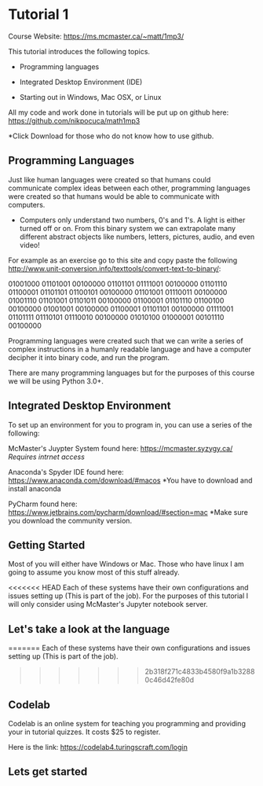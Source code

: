 
# Tutorial 1 

Course Website: https://ms.mcmaster.ca/~matt/1mp3/

This tutorial introduces the following topics. 

- Programming languages

- Integrated Desktop Environment (IDE)

- Starting out in Windows, Mac OSX, or Linux 

All my code and work done in tutorials will be put up on github here: https://github.com/nikpocuca/math1mp3 

*Click Download for those who do not know how to use github. 

## Programming Languages 

Just like human languages were created so that humans could communicate complex ideas between each other, programming languages were created so that humans would be able to communicate with computers. 

- Computers only understand two numbers, 0's and 1's. A light is either turned off or on. From this binary system we can extrapolate many different abstract objects like numbers, letters, pictures, audio, and even video!

For example as an exercise go to this site and copy paste the following http://www.unit-conversion.info/texttools/convert-text-to-binary/: 

01001000 01101001 00100000 01101101 01111001 00100000 01101110 01100001 01101101 01100101 00100000 01101001 01110011 00100000 01001110 01101001 01101011 00100000 01100001 01101110 01100100 00100000 01001001 00100000 01100001 01101101 00100000 01111001 01101111 01110101 01110010 00100000 01010100 01000001 00101110 00100000


Programming languages were created such that we can write a series of complex instructions in a humanly readable language and have a computer decipher it into binary code, and run the program.


There are many programming languages but for the purposes of this course we will be using Python 3.0+. 

## Integrated Desktop Environment 

To set up an environment for you to program in, you can use a series of the following: 

McMaster's Juypter System found here: https://mcmaster.syzygy.ca/ *Requires intrnet access*

Anaconda's Spyder IDE found here: https://www.anaconda.com/download/#macos *You have to download and install anaconda 

PyCharm found here: https://www.jetbrains.com/pycharm/download/#section=mac *Make sure you download the community version. 

## Getting Started 

Most of you will either have Windows or Mac. Those who have linux I am going to assume you know most of this stuff already.

<<<<<<< HEAD
Each of these systems have their own configurations and issues setting up (This is part of the job). For the purposes of this tutorial I will only consider using McMaster's Jupyter notebook server.


## Let's take a look at the language


=======
Each of these systems have their own configurations and issues setting up (This is part of the job). 
>>>>>>> 2b318f271c4833b4580f9a1b32880c46d42fe80d

##  Codelab

Codelab is an online system for teaching you programming and providing your in tutorial quizzes. It costs $25 to register. 

Here is the link: https://codelab4.turingscraft.com/login

## Lets get started 



